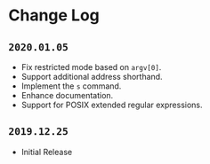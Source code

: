 # Change Log

## `2020.01.05`

* Fix restricted mode based on `argv[0]`.
* Support additional address shorthand.
* Implement the `s` command.
* Enhance documentation.
* Support for POSIX extended regular expressions.

## `2019.12.25`

* Initial Release
